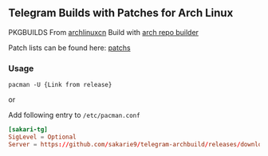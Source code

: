 ## Telegram Builds with Patches for Arch Linux

PKGBUILDS From [archlinuxcn](https://github.com/archlinuxcn/repo/tree/master/archlinuxcn/telegram-desktop-lily)
Build with [arch repo builder](https://github.com/sakarie9/arch-repo-builder)

Patch lists can be found here: [patchs](pkgbuilds/telegram-desktop-sakari)

### Usage

`pacman -U {Link from release}`

or

Add following entry to `/etc/pacman.conf`

```conf
[sakari-tg]
SigLevel = Optional
Server = https://github.com/sakarie9/telegram-archbuild/releases/download/repo
```
